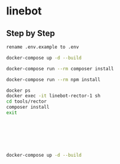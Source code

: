 # linebot
## Step by Step
```bash
rename .env.example to .env 
```
```bash
docker-compose up -d --build 
```
```bash
docker-compose run --rm composer install 
```
```bash
docker-compose run --rm npm install 
```
```bash
docker ps 
docker exec -it linebot-rector-1 sh 
cd tools/rector 
composer install
exit 
```
```bash
```
```bash
```
```bash

```
```bash

```
```bash

```
```bash

```
```bash
docker-compose up -d --build 
```
